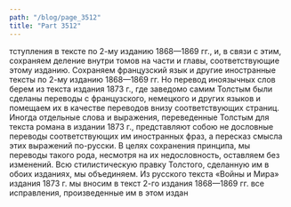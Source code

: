 ```yaml
---
path: "/blog/page_3512"
title: "Part 3512"
---
```


тступления в тексте по 2-му изданию 1868—1869 гг., и, в связи с этим, сохраняем деление внутри томов на части и главы, соответствующие этому изданию.
Сохраняем французский язык и другие иностранные тексты по 2-му изданию 1868—1869 гг. Но перевод иноязычных слов берем из текста издания 1873 г., где заведомо самим Толстым были сделаны переводы с французского, немецкого и других языков и помещаем их в качестве переводов внизу соответствующих страниц. Иногда отдельные слова и выражения, переведенные Толстым для текста романа в издании 1873 г., представляют собою не дословные переводы соответствующих им иностранных фраз, а пересказ смысла этих выражений по-русски. В целях сохранения принципа, мы переводы такого рода, несмотря на их недословность, оставляем без изменений.
Всю стилистическую правку Толстого, сделанную им в обоих изданиях, мы объединяем. Из русского текста «Войны и Мира» издания 1873 г. мы вносим в текст 2-го издания 1868—1869 гг. все исправления, произведенные им в этом издан
